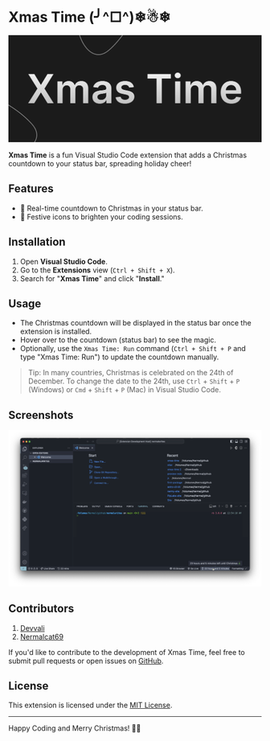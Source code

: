 # Xmas Time (╯^□^)❄☃❄

![Xmas Time](hero.png)

**Xmas Time** is a fun Visual Studio Code extension that adds a Christmas countdown to your status bar, spreading holiday cheer!

## Features

-   🎄 Real-time countdown to Christmas in your status bar.
-   🎅 Festive icons to brighten your coding sessions.

## Installation

1. Open **Visual Studio Code**.
2. Go to the **Extensions** view (`Ctrl + Shift + X`).
3. Search for "**Xmas Time**" and click "**Install**."

## Usage

-   The Christmas countdown will be displayed in the status bar once the extension is installed.
-   Hover over to the countdown (status bar) to see the magic.
-   Optionally, use the `Xmas Time: Run` command (`Ctrl + Shift + P` and type "Xmas Time: Run") to update the countdown manually.

> Tip: In many countries, Christmas is celebrated on the 24th of December. To change the date to the 24th, use `Ctrl` + `Shift` + `P` (Windows) or `Cmd` + `Shift` + `P` (Mac) in Visual Studio Code.

## Screenshots

![Xmas Time](header.png)

## Contributors

1. [Devvali](https://github.com/DevVali/)
2. [Nermalcat69](https://github.com/nermalcat69/)

If you'd like to contribute to the development of Xmas Time, feel free to submit pull requests or open issues on [GitHub](https://github.com/DevVali/xmas-time).

## License

This extension is licensed under the [MIT License](LICENSE).

---

Happy Coding and Merry Christmas! 🎄✨

